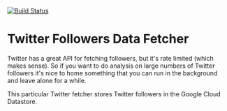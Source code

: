 [![Build Status](https://travis-ci.org/draffensperger/twitter-fetch.svg?branch=master)](https://travis-ci.org/draffensperger/twitter-fetch)

# Twitter Followers Data Fetcher

Twitter has a great API for fetching followers, but it's rate limited (which
makes sense). So if you want to do analysis on large numbers of Twitter
followers it's nice to home something that you can run in the background and
leave alone for a while.

This particular Twitter fetcher stores Twitter followers in the Google Cloud
Datastore.
